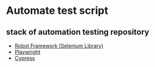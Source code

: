 # Automate test script

## stack of automation testing repository

- [Robot Framework (Selenium Library)](./robotframework/test/)
- [Playwright](./playwright/tests/)
- [Cypress](./cypress/cypress/e2e/)
